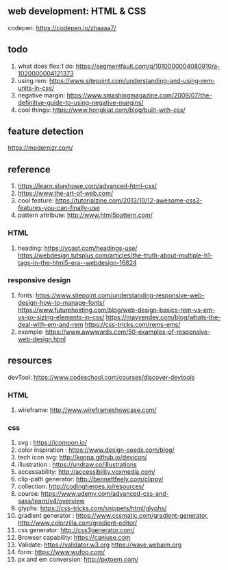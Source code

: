 ## web development: HTML & CSS

codepen: https://codepen.io/zhaaaa7/

## todo
1. what does flex:1 do: https://segmentfault.com/q/1010000004080910/a-1020000004121373
2. using rem: https://www.sitepoint.com/understanding-and-using-rem-units-in-css/
3. negative margin: https://www.smashingmagazine.com/2009/07/the-definitive-guide-to-using-negative-margins/
4. cool things: https://www.hongkiat.com/blog/built-with-css/


## feature detection
https://modernizr.com/


## reference
1. https://learn.shayhowe.com/advanced-html-css/
2. https://www.the-art-of-web.com/
3. cool feature: https://tutorialzine.com/2013/10/12-awesome-css3-features-you-can-finally-use
4. pattern attribute: http://www.html5pattern.com/


### HTML
1. heading: https://yoast.com/headings-use/
            https://webdesign.tutsplus.com/articles/the-truth-about-multiple-h1-tags-in-the-html5-era--webdesign-16824
            
            
### responsive design
1. fonts: https://www.sitepoint.com/understanding-responsive-web-design-how-to-manage-fonts/
          https://www.futurehosting.com/blog/web-design-basics-rem-vs-em-vs-px-sizing-elements-in-css/
          https://mayvendev.com/blog/whats-the-deal-with-em-and-rem
          https://css-tricks.com/rems-ems/
2. example: https://www.awwwards.com/50-examples-of-responsive-web-design.html

          
## resources
devTool: https://www.codeschool.com/courses/discover-devtools

### HTML
1. wireframe: http://www.wireframeshowcase.com/

### css
1. svg : https://icomoon.io/
2. color inspiration : https://www.design-seeds.com/blog/
3. tech icon svg: http://konpa.github.io/devicon/
4. illustration : https://undraw.co/illustrations
5. accessability: http://accessibility.voxmedia.com/
6. clip-path generator: http://bennettfeely.com/clippy/
7. collection: http://codingheroes.io/resources/
8. course: https://www.udemy.com/advanced-css-and-sass/learn/v4/overview
9. glyphs: https://css-tricks.com/snippets/html/glyphs/
10. gradient generator : https://www.cssmatic.com/gradient-generator, http://www.colorzilla.com/gradient-editor/
11. css generator: http://css3generator.com/
12. Browser capability: https://caniuse.com
13. Validate: https://validator.w3.org
               https://wave.webaim.org
14. form: https://www.wufoo.com/
15. px and em conversion: http://pxtoem.com/




          
